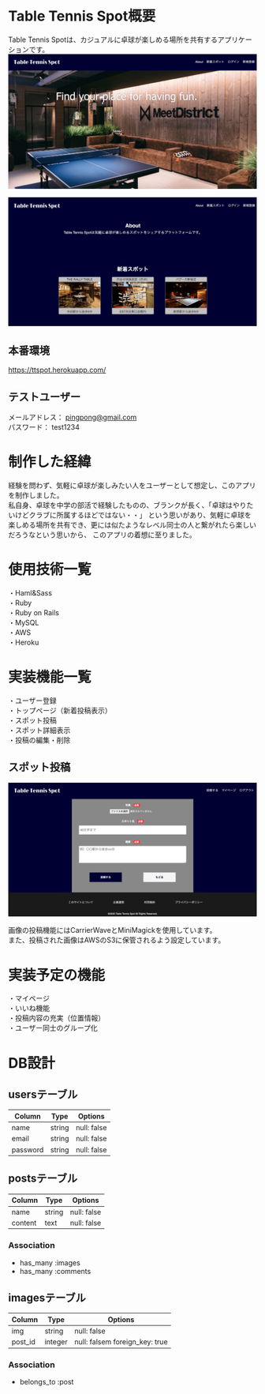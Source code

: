 # Table Tennis Spot概要
Table Tennis Spotは、カジュアルに卓球が楽しめる場所を共有するアプリケーションです。
![サンプル](TT-spot.jpg)

![サンプル](TT-spot2.jpg)

## 本番環境
https://ttspot.herokuapp.com/

## テストユーザー
メールアドレス： pingpong@gmail.com  
パスワード： test1234

# 制作した経緯
経験を問わず、気軽に卓球が楽しみたい人をユーザーとして想定し、このアプリを制作しました。  
私自身、卓球を中学の部活で経験したものの、ブランクが長く、「卓球はやりたいけどクラブに所属するほどではない・・」
という思いがあり、気軽に卓球を楽しめる場所を共有でき、更には似たようなレベル同士の人と繋がれたら楽しいだろうなという思いから、
このアプリの着想に至りました。

# 使用技術一覧
・Haml&Sass  
・Ruby  
・Ruby on Rails  
・MySQL  
・AWS  
・Heroku

# 実装機能一覧
・ユーザー登録  
・トップページ（新着投稿表示）  
・スポット投稿  
・スポット詳細表示  
・投稿の編集・削除  

## スポット投稿

![サンプル](post.png) 
  
画像の投稿機能にはCarrierWaveとMiniMagickを使用しています。  
また、投稿された画像はAWSのS3に保管されるよう設定しています。

# 実装予定の機能
・マイページ  
・いいね機能  
・投稿内容の充実（位置情報）  
・ユーザー同士のグループ化  

# DB設計

## usersテーブル
|Column|Type|Options|
|------|----|-------|
|name|string|null: false|
|email|string|null: false|
|password|string|null: false|

## postsテーブル
|Column|Type|Options|
|------|----|-------|
|name|string|null: false|
|content|text|null: false|

### Association
- has_many :images
- has_many :comments

## imagesテーブル
|Column|Type|Options|
|------|----|-------|
|img|string|null: false|
|post_id|integer|null: falsem foreign_key: true|
### Association
- belongs_to :post
